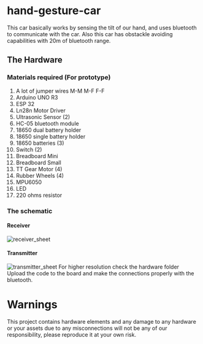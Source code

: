 # hand-gesture-car
This car basically works by sensing the tilt of our hand, and uses bluetooth to communicate with the car. Also this car has obstackle avoiding capabilities with 20m of bluetooth range.
## The Hardware
### Materials required (For prototype)
1. A lot of jumper wires M-M M-F F-F
2. Arduino UNO R3
3. ESP 32
4. Ln28n Motor Driver
5. Ultrasonic Sensor (2)
6. HC-05 bluetooth module
7. 18650 dual battery holder
8. 18650 single battery holder
9. 18650 batteries (3)
10. Switch (2)
11. Breadboard Mini
12. Breadboard Small
13. TT Gear Motor (4)
14. Rubber Wheels (4)
15. MPU6050
16. LED
17. 220 ohms resistor
### The schematic
#### Receiver
![receiver_sheet](https://user-images.githubusercontent.com/94784728/202235550-b17327ce-dd1b-4782-b79d-74bd715a99f5.png)
#### Transmitter
![transmitter_sheet](https://user-images.githubusercontent.com/94784728/202235834-f50bc801-d055-4c4e-8daf-cb3c730b1c2d.png)
For higher resolution check the hardware folder   
Upload the code to the board and make the connections properly with the bluetooth.
# Warnings
This project contains hardware elements and any damage to any hardware or your assets due to any misconnections will not be any of our responsibility, please reproduce it at your own risk.